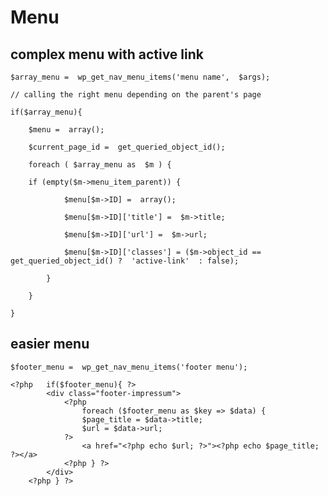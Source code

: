 # Menu

## complex menu with active link

    $array_menu =  wp_get_nav_menu_items('menu name',  $args);
    
    // calling the right menu depending on the parent's page
    
    if($array_menu){
    
	    $menu =  array();
    
	    $current_page_id =  get_queried_object_id();
    
	    foreach ( $array_menu as  $m ) {
    
    	if (empty($m->menu_item_parent)) {
    
    			$menu[$m->ID] =  array();
    
    			$menu[$m->ID]['title'] =  $m->title;
    
    			$menu[$m->ID]['url'] =  $m->url;
    
    			$menu[$m->ID]['classes'] = ($m->object_id ==  get_queried_object_id() ?  'active-link'  : false);
    
    		}
    
	    }
    
    }


## easier menu

	$footer_menu =  wp_get_nav_menu_items('footer menu');
	
	<?php	if($footer_menu){ ?>
			<div class="footer-impressum">
				<?php
					foreach ($footer_menu as $key => $data) {
					$page_title = $data->title; 
					$url = $data->url; 
				?>
					<a href="<?php echo $url; ?>"><?php echo $page_title; ?></a>
				<?php } ?>
			</div>
		<?php } ?>
<!--stackedit_data:
eyJoaXN0b3J5IjpbNDU5MjAyMDAyLDc2NDM1OTYwNSwzNzM3OD
QxMzddfQ==
-->